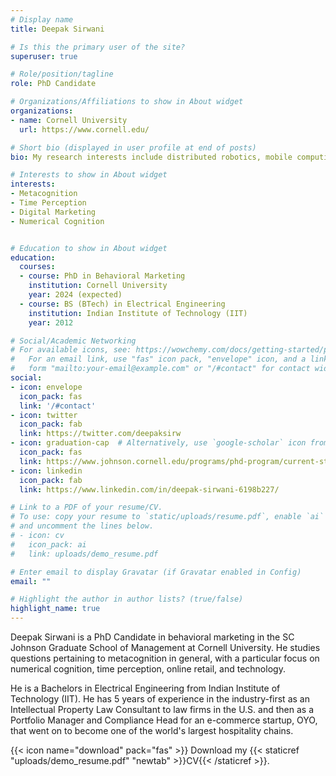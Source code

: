 ```yaml
---
# Display name
title: Deepak Sirwani

# Is this the primary user of the site?
superuser: true

# Role/position/tagline
role: PhD Candidate

# Organizations/Affiliations to show in About widget
organizations:
- name: Cornell University
  url: https://www.cornell.edu/

# Short bio (displayed in user profile at end of posts)
bio: My research interests include distributed robotics, mobile computing and programmable matter.

# Interests to show in About widget
interests:
- Metacognition
- Time Perception
- Digital Marketing
- Numerical Cognition


# Education to show in About widget
education:
  courses:
  - course: PhD in Behavioral Marketing
    institution: Cornell University
    year: 2024 (expected)
  - course: BS (BTech) in Electrical Engineering
    institution: Indian Institute of Technology (IIT)
    year: 2012

# Social/Academic Networking
# For available icons, see: https://wowchemy.com/docs/getting-started/page-builder/#icons
#   For an email link, use "fas" icon pack, "envelope" icon, and a link in the
#   form "mailto:your-email@example.com" or "/#contact" for contact widget.
social:
- icon: envelope
  icon_pack: fas
  link: '/#contact'
- icon: twitter
  icon_pack: fab
  link: https://twitter.com/deepaksirw
- icon: graduation-cap  # Alternatively, use `google-scholar` icon from `ai` icon pack
  icon_pack: fas
  link: https://www.johnson.cornell.edu/programs/phd-program/current-students/ds2344/
- icon: linkedin
  icon_pack: fab
  link: https://www.linkedin.com/in/deepak-sirwani-6198b227/

# Link to a PDF of your resume/CV.
# To use: copy your resume to `static/uploads/resume.pdf`, enable `ai` icons in `params.toml`, 
# and uncomment the lines below.
# - icon: cv
#   icon_pack: ai
#   link: uploads/demo_resume.pdf

# Enter email to display Gravatar (if Gravatar enabled in Config)
email: ""

# Highlight the author in author lists? (true/false)
highlight_name: true
---
```


Deepak Sirwani is a PhD Candidate in behavioral marketing in the SC Johnson Graduate School of Management at Cornell University. He studies questions pertaining to metacognition in general, with a particular focus on numerical cognition, time perception, online retail, and technology.


He is a Bachelors in Electrical Engineering from Indian Institute of Technology (IIT). He has 5 years of experience in the industry-first as an Intellectual Property Law Consultant to law firms in the U.S. and then as a Portfolio Manager and Compliance Head for an e-commerce startup, OYO, that went on to become one of the world's largest hospitality chains.



{{< icon name="download" pack="fas" >}} Download my {{< staticref "uploads/demo_resume.pdf" "newtab" >}}CV{{< /staticref >}}.